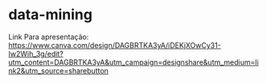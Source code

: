 # data-mining

Link Para apresentação: https://www.canva.com/design/DAGBRTKA3yA/iDEKjXOwCy31-Iw2Wih_3g/edit?utm_content=DAGBRTKA3yA&utm_campaign=designshare&utm_medium=link2&utm_source=sharebutton

